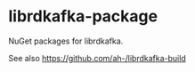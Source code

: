 librdkafka-package
========

NuGet packages for librdkafka.

See also https://github.com/ah-/librdkafka-build
